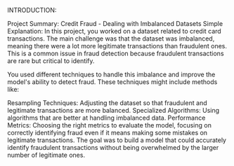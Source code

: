 INTRODUCTION:


Project Summary: Credit Fraud - Dealing with Imbalanced Datasets
Simple Explanation:
In this project, you worked on a dataset related to credit card transactions. The main challenge was that the dataset was imbalanced, meaning there were a lot more legitimate transactions than fraudulent ones. This is a common issue in fraud detection because fraudulent transactions are rare but critical to identify.

You used different techniques to handle this imbalance and improve the model's ability to detect fraud. These techniques might include methods like:

Resampling Techniques: Adjusting the dataset so that fraudulent and legitimate transactions are more balanced.
Specialized Algorithms: Using algorithms that are better at handling imbalanced data.
Performance Metrics: Choosing the right metrics to evaluate the model, focusing on correctly identifying fraud even if it means making some mistakes on legitimate transactions.
The goal was to build a model that could accurately identify fraudulent transactions without being overwhelmed by the larger number of legitimate ones.

